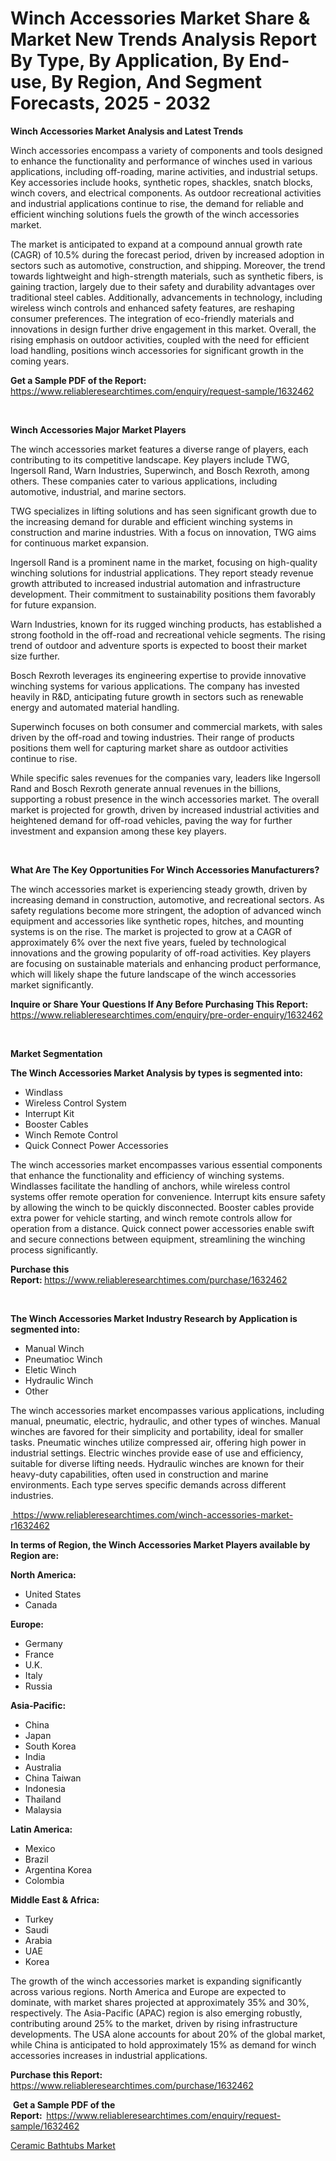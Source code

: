 <p><h1>Winch Accessories Market Share & Market New Trends Analysis Report By Type, By Application, By End-use, By Region, And Segment Forecasts, 2025 - 2032</h1></p><p><strong>Winch Accessories Market Analysis and Latest Trends</strong></p>
<p><p>Winch accessories encompass a variety of components and tools designed to enhance the functionality and performance of winches used in various applications, including off-roading, marine activities, and industrial setups. Key accessories include hooks, synthetic ropes, shackles, snatch blocks, winch covers, and electrical components. As outdoor recreational activities and industrial applications continue to rise, the demand for reliable and efficient winching solutions fuels the growth of the winch accessories market.</p><p>The market is anticipated to expand at a compound annual growth rate (CAGR) of 10.5% during the forecast period, driven by increased adoption in sectors such as automotive, construction, and shipping. Moreover, the trend towards lightweight and high-strength materials, such as synthetic fibers, is gaining traction, largely due to their safety and durability advantages over traditional steel cables. Additionally, advancements in technology, including wireless winch controls and enhanced safety features, are reshaping consumer preferences. The integration of eco-friendly materials and innovations in design further drive engagement in this market. Overall, the rising emphasis on outdoor activities, coupled with the need for efficient load handling, positions winch accessories for significant growth in the coming years.</p></p>
<p><strong>Get a Sample PDF of the Report:&nbsp;</strong> <a href="https://www.reliableresearchtimes.com/enquiry/request-sample/1632462?utm_campaign=2131&utm_medium=2&utm_source=Github&utm_content=ia&utm_term=08022025&utm_id=winch-accessories">https://www.reliableresearchtimes.com/enquiry/request-sample/1632462</a></p>
<p>&nbsp;</p>
<p><strong>Winch Accessories Major Market Players</strong></p>
<p><p>The winch accessories market features a diverse range of players, each contributing to its competitive landscape. Key players include TWG, Ingersoll Rand, Warn Industries, Superwinch, and Bosch Rexroth, among others. These companies cater to various applications, including automotive, industrial, and marine sectors.</p><p>TWG specializes in lifting solutions and has seen significant growth due to the increasing demand for durable and efficient winching systems in construction and marine industries. With a focus on innovation, TWG aims for continuous market expansion.</p><p>Ingersoll Rand is a prominent name in the market, focusing on high-quality winching solutions for industrial applications. They report steady revenue growth attributed to increased industrial automation and infrastructure development. Their commitment to sustainability positions them favorably for future expansion.</p><p>Warn Industries, known for its rugged winching products, has established a strong foothold in the off-road and recreational vehicle segments. The rising trend of outdoor and adventure sports is expected to boost their market size further.</p><p>Bosch Rexroth leverages its engineering expertise to provide innovative winching systems for various applications. The company has invested heavily in R&D, anticipating future growth in sectors such as renewable energy and automated material handling.</p><p>Superwinch focuses on both consumer and commercial markets, with sales driven by the off-road and towing industries. Their range of products positions them well for capturing market share as outdoor activities continue to rise.</p><p>While specific sales revenues for the companies vary, leaders like Ingersoll Rand and Bosch Rexroth generate annual revenues in the billions, supporting a robust presence in the winch accessories market. The overall market is projected for growth, driven by increased industrial activities and heightened demand for off-road vehicles, paving the way for further investment and expansion among these key players.</p></p>
<p>&nbsp;</p>
<p><strong>What Are The Key Opportunities For Winch Accessories Manufacturers?</strong></p>
<p><p>The winch accessories market is experiencing steady growth, driven by increasing demand in construction, automotive, and recreational sectors. As safety regulations become more stringent, the adoption of advanced winch equipment and accessories like synthetic ropes, hitches, and mounting systems is on the rise. The market is projected to grow at a CAGR of approximately 6% over the next five years, fueled by technological innovations and the growing popularity of off-road activities. Key players are focusing on sustainable materials and enhancing product performance, which will likely shape the future landscape of the winch accessories market significantly.</p></p>
<p><strong>Inquire or Share Your Questions If Any Before Purchasing This Report:</strong> <a href="https://www.reliableresearchtimes.com/enquiry/pre-order-enquiry/1632462?utm_campaign=2131&utm_medium=2&utm_source=Github&utm_content=ia&utm_term=08022025&utm_id=winch-accessories">https://www.reliableresearchtimes.com/enquiry/pre-order-enquiry/1632462</a></p>
<p>&nbsp;</p>
<p><strong>Market Segmentation</strong></p>
<p><strong>The Winch Accessories Market Analysis by types is segmented into:</strong></p>
<p><ul><li>Windlass</li><li>Wireless Control System</li><li>Interrupt Kit</li><li>Booster Cables</li><li>Winch Remote Control</li><li>Quick Connect Power Accessories</li></ul></p>
<p><p>The winch accessories market encompasses various essential components that enhance the functionality and efficiency of winching systems. Windlasses facilitate the handling of anchors, while wireless control systems offer remote operation for convenience. Interrupt kits ensure safety by allowing the winch to be quickly disconnected. Booster cables provide extra power for vehicle starting, and winch remote controls allow for operation from a distance. Quick connect power accessories enable swift and secure connections between equipment, streamlining the winching process significantly.</p></p>
<p><strong>Purchase this Report:&nbsp;</strong><a href="https://www.reliableresearchtimes.com/purchase/1632462?utm_campaign=2131&utm_medium=2&utm_source=Github&utm_content=ia&utm_term=08022025&utm_id=winch-accessories">https://www.reliableresearchtimes.com/purchase/1632462</a></p>
<p>&nbsp;</p>
<p><strong>The Winch Accessories Market Industry Research by Application is segmented into:</strong></p>
<p><ul><li>Manual Winch</li><li>Pneumatioc Winch</li><li>Eletic Winch</li><li>Hydraulic Winch</li><li>Other</li></ul></p>
<p><p>The winch accessories market encompasses various applications, including manual, pneumatic, electric, hydraulic, and other types of winches. Manual winches are favored for their simplicity and portability, ideal for smaller tasks. Pneumatic winches utilize compressed air, offering high power in industrial settings. Electric winches provide ease of use and efficiency, suitable for diverse lifting needs. Hydraulic winches are known for their heavy-duty capabilities, often used in construction and marine environments. Each type serves specific demands across different industries.</p></p>
<p><a href="https://www.reliableresearchtimes.com/winch-accessories-market-r1632462?utm_campaign=2131&utm_medium=2&utm_source=Github&utm_content=ia&utm_term=08022025&utm_id=winch-accessories">&nbsp;https://www.reliableresearchtimes.com/winch-accessories-market-r1632462</a></p>
<p><strong>In terms of Region, the Winch Accessories Market Players available by Region are:</strong></p>
<p>
    <p> <strong> North America: </strong>
        <ul>
            <li>United States</li>
            <li>Canada</li>
        </ul>
        </p> 
    <p> <strong> Europe: </strong>
        <ul>
            <li>Germany</li>
            <li>France</li>
            <li>U.K.</li>
            <li>Italy</li>
            <li>Russia</li>
        </ul>
        </p> 
    <p> <strong> Asia-Pacific: </strong>
        <ul>
            <li>China</li>
            <li>Japan</li>
            <li>South Korea</li>
            <li>India</li>
            <li>Australia</li>
            <li>China Taiwan</li>
            <li>Indonesia</li>
            <li>Thailand</li>
            <li>Malaysia</li>
        </ul>
        </p> 
    <p> <strong> Latin America: </strong>
        <ul>
            <li>Mexico</li>
            <li>Brazil</li>
            <li>Argentina Korea</li>
            <li>Colombia</li>
        </ul>
        </p> 
    <p> <strong> Middle East & Africa: </strong>
        <ul>
            <li>Turkey</li>
            <li>Saudi</li>
            <li>Arabia</li>
            <li>UAE</li>
            <li>Korea</li>
        </ul>
    </p>
    </p>
<p><p>The growth of the winch accessories market is expanding significantly across various regions. North America and Europe are expected to dominate, with market shares projected at approximately 35% and 30%, respectively. The Asia-Pacific (APAC) region is also emerging robustly, contributing around 25% to the market, driven by rising infrastructure developments. The USA alone accounts for about 20% of the global market, while China is anticipated to hold approximately 15% as demand for winch accessories increases in industrial applications.</p></p>
<p><strong>Purchase this Report: </strong><a href="https://www.reliableresearchtimes.com/purchase/1632462?utm_campaign=2131&utm_medium=2&utm_source=Github&utm_content=ia&utm_term=08022025&utm_id=winch-accessories">https://www.reliableresearchtimes.com/purchase/1632462</a></p>
<p>&nbsp;<strong>Get a Sample PDF of the Report:&nbsp;&nbsp;</strong><a href="https://www.reliableresearchtimes.com/enquiry/request-sample/1632462?utm_campaign=2131&utm_medium=2&utm_source=Github&utm_content=ia&utm_term=08022025&utm_id=winch-accessories">https://www.reliableresearchtimes.com/enquiry/request-sample/1632462</a></p>
<p><strong></strong></p>
<p><p><a href="https://github.com/SamiaChowdhury801/Market-Research-Report-List-1/blob/main/ceramic-bathtubs-market.md?utm_campaign=2131&utm_medium=2&utm_source=Github&utm_content=ia&utm_term=08022025&utm_id=winch-accessories">Ceramic Bathtubs Market</a></p></p>